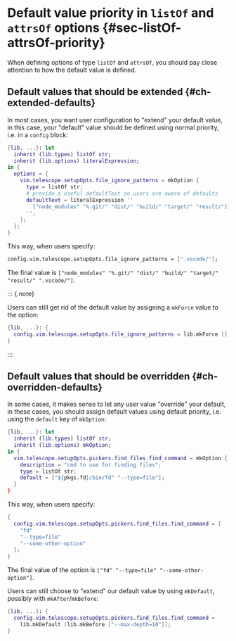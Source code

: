 # Default value priority in `listOf` and `attrsOf` options {#sec-listOf-attrsOf-priority}

When defining options of type `listOf` and `attrsOf`, you should pay close
attention to how the default value is defined.

## Default values that should be extended {#ch-extended-defaults}

In most cases, you want user configuration to "extend" your default value, in
this case, your "default" value should be defined using normal priority, i.e. in
a `config` block:

```nix
{lib, ...}: let
  inherit (lib.types) listOf str;
  inherit (lib.options) literalExpression;
in {
  options = {
    vim.telescope.setupOpts.file_ignore_patterns = mkOption {
      type = listOf str;
      # provide a useful defaultText so users are aware of defaults
      defaultText = literalExpression ''
        ["node_modules" "%.git/" "dist/" "build/" "target/" "result/"];
      '';
    };
  };
}
```

This way, when users specify:

```nix
config.vim.telescope.setupOpts.file_ignore_patterns = [".vscode/"];
```

The final value is
`["node_modules" "%.git/" "dist/" "build/" "target/" "result/" ".vscode/"]`.

::: {.note}

Users can still get rid of the default value by assigning a `mkForce` value to
the option:

```nix
{lib, ...}: {
  config.vim.telescope.setupOpts.file_ignore_patterns = lib.mkForce [];
}
```

:::

## Default values that should be overridden {#ch-overridden-defaults}

In some cases, it makes sense to let any user value "override" your default, in
these cases, you should assign default values using default priority, i.e. using
the `default` key of `mkOption`:

```nix
{lib, ...}: let
  inherit (lib.types) listOf str;
  inherit (lib.options) mkOption;
in {
  vim.telescope.setupOpts.pickers.find_files.find_command = mkOption {
    description = "cmd to use for finding files";
    type = listOf str;
    default = ["${pkgs.fd}/bin/fd" "--type=file"];
  }
}
```

This way, when users specify:

```nix
{
  config.vim.telescope.setupOpts.pickers.find_files.find_command = [
    "fd"
    "--type=file"
    "--some-other-option"
  ];
}
```

The final value of the option is `["fd" "--type=file" "--some-other-option"]`.

Users can still choose to "extend" our default value by using `mkDefault`,
possibly with `mkAfter`/`mkBefore`:

```nix
{lib, ...}: {
  config.vim.telescope.setupOpts.pickers.find_files.find_command =
    lib.mkDefault (lib.mkBefore ["--max-depth=10"]);
}
```
